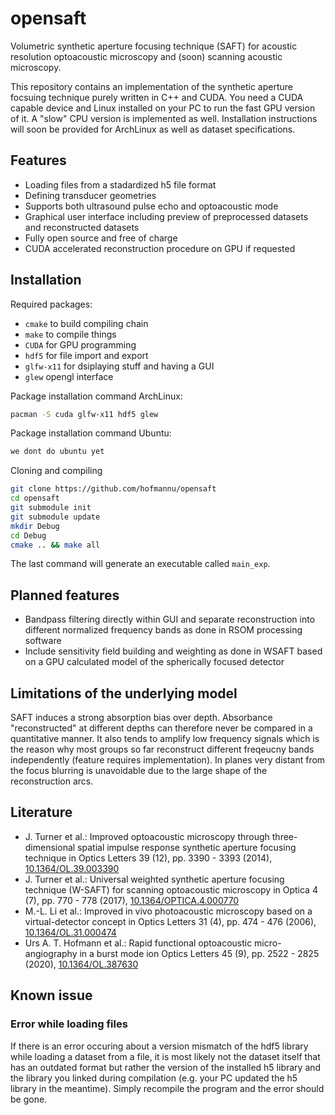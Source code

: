 # opensaft
Volumetric synthetic aperture focusing technique (SAFT) for acoustic resolution optoacoustic microscopy and (soon) scanning acoustic microscopy.

This repository contains an implementation of the synthetic aperture focsuing technique purely written in C++ and CUDA. You need a CUDA capable device and Linux installed on your PC to run the fast GPU version of it. A "slow" CPU version is implemented as well. Installation instructions will soon be provided for ArchLinux as well as dataset specifications.

## Features
*  Loading files from a stadardized h5 file format
*  Defining transducer geometries
*  Supports both ultrasound pulse echo and optoacoustic mode
*  Graphical user interface including preview of preprocessed datasets and reconstructed datasets
*  Fully open source and free of charge
*  CUDA accelerated reconstruction procedure on GPU if requested

## Installation

Required packages:
*  `cmake` to build compiling chain
*  `make` to compile things
*  `CUDA` for GPU programming
*  `hdf5` for file import and export
*  `glfw-x11` for dsiplaying stuff and having a GUI
*  `glew` opengl interface

Package installation command ArchLinux:
```bash
pacman -S cuda glfw-x11 hdf5 glew
```

Package installation command Ubuntu:
```bash
we dont do ubuntu yet
```

Cloning and compiling

```bash
git clone https://github.com/hofmannu/opensaft
cd opensaft
git submodule init
git submodule update
mkdir Debug
cd Debug
cmake .. && make all
```

The last command will generate an executable called `main_exp`.

## Planned features
*  Bandpass filtering directly within GUI and separate reconstruction into different normalized frequency bands as done in RSOM processing software
*  Include sensitivity field building and weighting as done in WSAFT based on a GPU calculated model of the spherically focused detector
## Limitations of the underlying model
SAFT induces a strong absorption bias over depth. Absorbance "reconstructed" at different depths can therefore never be compared in a quantitative manner. It also tends to amplify low frequency signals which is the reason why most groups so far reconstruct different freqeucny bands independently (feature requires implementation). In planes very distant from the focus blurring is unavoidable due to the large shape of the reconstruction arcs.

## Literature
*  J. Turner et al.: Improved optoacoustic microscopy through three-dimensional spatial impulse response synthetic aperture focusing technique in Optics Letters 39 (12), pp. 3390 - 3393 (2014), [10.1364/OL.39.003390](https://doi.org/10.1364/OL.39.003390)
*  J. Turner et al.: Universal weighted synthetic aperture focusing technique (W-SAFT) for scanning optoacoustic microscopy in Optica 4 (7), pp. 770 - 778 (2017), [10.1364/OPTICA.4.000770](https://doi.org/10.1364/OPTICA.4.000770)
*  M.-L. Li et al.: Improved in vivo photoacoustic microscopy based on a virtual-detector concept in Optics Letters 31 (4), pp. 474 - 476 (2006), [10.1364/OL.31.000474](https://doi.org/10.1364/OL.31.000474) 
*  Urs A. T. Hofmann et al.: Rapid functional optoacoustic micro-angiography in a burst mode ion Optics Letters 45 (9), pp. 2522 - 2825 (2020), [10.1364/OL.387630](https://doi.org/10.1364/OL.387630)


## Known issue

### Error while loading files

If there is an error occuring about a version mismatch of the hdf5 library while loading a dataset from a file, it is most likely not the dataset itself that has an outdated format but rather the version of the installed h5 library and the library you linked during compilation (e.g. your PC updated the h5 library in the meantime). Simply recompile the program and the error should be gone.
